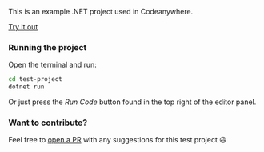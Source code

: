 This is an example .NET project used in Codeanywhere.

[Try it out](https://app.codeanywhere.com/workspace/create#https://github.com/Codeanywhere-Templates/dotnet)

### Running the project

Open the terminal and run:
```sh
cd test-project
dotnet run
```
Or just press the *Run Code* button found in the top right of the editor panel.
### Want to contribute?

Feel free to [open a PR](https://github.com/Codeanywhere-Templates/dotnet) with any suggestions for this test project 😃 